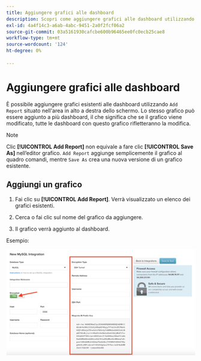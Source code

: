 ```yaml
---
title: Aggiungere grafici alle dashboard
description: Scopri come aggiungere grafici alle dashboard utilizzando la funzione Aggiungi rapporto .
exl-id: 4a4f14c3-a6ab-4abc-9451-2a0f2fcf06a2
source-git-commit: 03a5161930cafcbe600b96465ee0fc0ecb25cae8
workflow-type: tm+mt
source-wordcount: '124'
ht-degree: 0%

---
```


# Aggiungere grafici alle dashboard

È possibile aggiungere grafici esistenti alle dashboard utilizzando `Add Report` situato nell&#39;area in alto a destra dello schermo. Lo stesso grafico può essere aggiunto a più dashboard, il che significa che se il grafico viene modificato, tutte le dashboard con questo grafico rifletteranno la modifica.

>[!NOTE]
>
>Clic **[!UICONTROL Add Report]** non equivale a fare clic **[!UICONTROL Save As]** nell’editor grafico. `Add Report` aggiunge semplicemente il grafico al quadro comandi, mentre `Save As` crea una nuova versione di un grafico esistente.

## Aggiungi un grafico

1. Fai clic su **[!UICONTROL Add Report]**. Verrà visualizzato un elenco dei grafici esistenti.

1. Cerca o fai clic sul nome del grafico da aggiungere.

1. Il grafico verrà aggiunto al dashboard.

Esempio:

![aggiungi grafico](../../assets/sql-integration-encrypted-yes.png)
